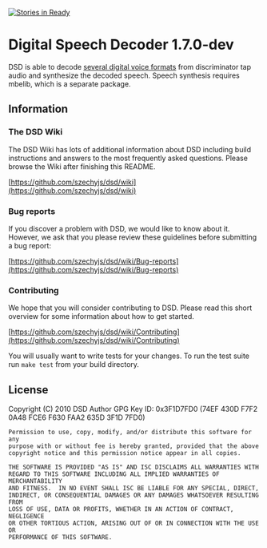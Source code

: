 [![Stories in Ready](https://badge.waffle.io/szechyjs/dsd.png?label=ready&title=Ready)](https://waffle.io/szechyjs/dsd)
# Digital Speech Decoder 1.7.0-dev
DSD is able to decode [several digital voice formats](https://github.com/szechyjs/dsd/wiki/Supported-formats) from discriminator
tap audio and synthesize  the decoded speech.  Speech
synthesis requires mbelib, which is a separate package.


## Information

### The DSD Wiki
The DSD Wiki has lots of additional information about DSD including build instructions and answers to the most frequently asked questions. Please browse the Wiki after finishing this README.

[https://github.com/szechyjs/dsd/wiki](https://github.com/szechyjs/dsd/wiki)

### Bug reports
If you discover a problem with DSD, we would like to know about it. However, we ask that you please review these guidelines before submitting a bug report:

[https://github.com/szechyjs/dsd/wiki/Bug-reports](https://github.com/szechyjs/dsd/wiki/Bug-reports)

### Contributing
We hope that you will consider contributing to DSD. Please read this short overview for some information about how to get started.

[https://github.com/szechyjs/dsd/wiki/Contributing](https://github.com/szechyjs/dsd/wiki/Contributing)

You will usually want to write tests for your changes. To run the test suite run `make test` from your build directory.

## License
Copyright (C) 2010 DSD Author
GPG Key ID: 0x3F1D7FD0 (74EF 430D F7F2 0A48 FCE6  F630 FAA2 635D 3F1D 7FD0)

    Permission to use, copy, modify, and/or distribute this software for any
    purpose with or without fee is hereby granted, provided that the above
    copyright notice and this permission notice appear in all copies.

    THE SOFTWARE IS PROVIDED "AS IS" AND ISC DISCLAIMS ALL WARRANTIES WITH
    REGARD TO THIS SOFTWARE INCLUDING ALL IMPLIED WARRANTIES OF MERCHANTABILITY
    AND FITNESS.  IN NO EVENT SHALL ISC BE LIABLE FOR ANY SPECIAL, DIRECT,
    INDIRECT, OR CONSEQUENTIAL DAMAGES OR ANY DAMAGES WHATSOEVER RESULTING FROM
    LOSS OF USE, DATA OR PROFITS, WHETHER IN AN ACTION OF CONTRACT, NEGLIGENCE
    OR OTHER TORTIOUS ACTION, ARISING OUT OF OR IN CONNECTION WITH THE USE OR
    PERFORMANCE OF THIS SOFTWARE.
